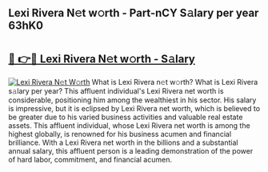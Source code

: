 ## Lexi Rivera N𝚎t w𝚘rth - Part-nCY S𝚊lary per year 63hK0

# <h2><a href="http://gc50xv4.nevu.top/?p=Lexi+Rivera">🔗 👉🔴 Lexi Rivera N𝚎t w𝚘rth - S𝚊lary</a></h2>

[![Lexi Rivera N𝚎t W𝚘rth](https://i.imgur.com/Oavwk0R.jpeg)](http://gc50xv4.nevu.top/?p=Lexi+Rivera)
What is Lexi Rivera n𝚎t w𝚘rth? What is Lexi Rivera s𝚊lary per year?
This affluent individual's Lexi Rivera net worth is considerable, positioning him among the wealthiest in his sector. His salary is impressive, but it is eclipsed by Lexi Rivera net worth, which is believed to be greater due to his varied business activities and valuable real estate assets. This affluent individual, whose Lexi Rivera net worth is among the highest globally, is renowned for his business acumen and financial brilliance. With a Lexi Rivera net worth in the billions and a substantial annual salary, this affluent person is a leading demonstration of the power of hard labor, commitment, and financial acumen.
